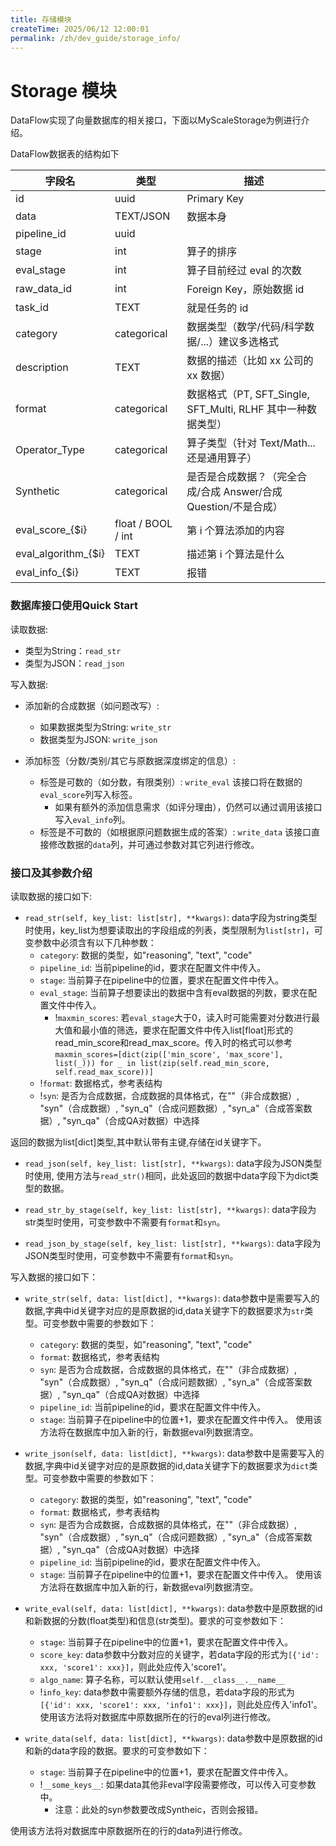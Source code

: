 ```yaml
---
title: 存储模块
createTime: 2025/06/12 12:00:01
permalink: /zh/dev_guide/storage_info/
---
```


# Storage 模块

DataFlow实现了向量数据库的相关接口，下面以MyScaleStorage为例进行介绍。

DataFlow数据表的结构如下
<!-- 
| 字段名              | 类型                | 描述                                                         |
|---------------------|---------------------|--------------------------------------------------------------|
| id                  | uuid                 | Primary Key                                                  |
| data                | TEXT/JSON                    | 数据本身                                                    |
| pipeline_id         | uuid   |                                                              |
| stage               | int                 | 算子的排序                                                  |
| eval_stage          | int                 | 算子目前经过 eval 的次数                                    |
| raw_data_id         | int                 | Foreign Key，原始数据 id                                    |
| task_id             | TEXT                | 就是任务的 id                                               |
| category            | categorical         | 数据类型（数学/代码/科学数据/...）建议多选格式              |
| description         | TEXT                | 数据的描述（比如 xx 公司的 xx 数据）                        |
| format              | categorical         | 数据格式（PT, SFT_Single, SFT_Multi, RLHF 其中一种数据类型）|
| Operator_Type       | categorical         | 算子类型（针对 Text/Math... 还是通用算子）                 |
| Synthetic           | categorical         | 是否是合成数据？（完全合成/合成 Answer/合成 Question/不是合成）|
| eval_score_{$i}     | float / BOOL / int  | 第 i 个算法添加的内容                                       |
| eval_algorithm_{$i} | TEXT                | 描述第 i 个算法是什么                                       |
| eval_info_{$i}      | TEXT                | 报错                                                         | -->

| 字段名              | 类型                | 描述                                                         |
|---------------------|---------------------|--------------------------------------------------------------|
| id                  | uuid                | Primary Key                                                  |
| data                | TEXT/JSON           | 数据本身                                                    |
| pipeline_id         | uuid                |                                                              |
| stage               | int                 | 算子的排序                                                  |
| eval_stage          | int                 | 算子目前经过 eval 的次数                                    |
| raw_data_id         | int                 | Foreign Key，原始数据 id                                    |
| task_id             | TEXT                | 就是任务的 id                                               |
| category            | categorical         | 数据类型（数学/代码/科学数据/...）建议多选格式              |
| description         | TEXT                | 数据的描述（比如 xx 公司的 xx 数据）                        |
| format              | categorical         | 数据格式（PT, SFT_Single, SFT_Multi, RLHF 其中一种数据类型）|
| Operator_Type       | categorical         | 算子类型（针对 Text/Math... 还是通用算子）                 |
| Synthetic           | categorical         | 是否是合成数据？（完全合成/合成 Answer/合成 Question/不是合成）|
| eval_score_{\$i}     | float / BOOL / int  | 第 i 个算法添加的内容                                       |
| eval_algorithm_{\$i} | TEXT                | 描述第 i 个算法是什么                                       |
| eval_info_{\$i}      | TEXT                | 报错                                                         |



### 数据库接口使用Quick Start

读取数据:
- 类型为String：``read_str``
- 类型为JSON：``read_json``

写入数据:
- 添加新的合成数据（如问题改写）:
    * 如果数据类型为String: ``write_str``
    * 数据类型为JSON: ``write_json``

- 添加标签（分数/类别/其它与原数据深度绑定的信息）:
    * 标签是可数的（如分数，有限类别）: ``write_eval`` 该接口将在数据的``eval_score``列写入标签。
        + 如果有额外的添加信息需求（如评分理由），仍然可以通过调用该接口写入``eval_info``列。
    * 标签是不可数的（如根据原问题数据生成的答案）: ``write_data`` 该接口直接修改数据的``data``列，并可通过参数对其它列进行修改。

### 接口及其参数介绍

读取数据的接口如下:
- ``read_str(self, key_list: list[str], **kwargs)``: data字段为string类型时使用，key_list为想要读取出的字段组成的列表，类型限制为``list[str]``，可变参数中必须含有以下几种参数：
    * ``category``: 数据的类型，如"reasoning", "text", "code"
    * ``pipeline_id``: 当前pipeline的id，要求在配置文件中传入。
    * ``stage``: 当前算子在pipeline中的位置，要求在配置文件中传入。
    * ``eval_stage``: 当前算子想要读出的数据中含有eval数据的列数，要求在配置文件中传入。
        + !``maxmin_scores``: 若``eval_stage``大于0，读入时可能需要对分数进行最大值和最小值的筛选，要求在配置文件中传入list[float]形式的read_min_score和read_max_score。传入时的格式可以参考``maxmin_scores=[dict(zip(['min_score', 'max_score'], list(_))) for _ in list(zip(self.read_min_score, self.read_max_score))]``
    * !``format``: 数据格式，参考表结构
    * !``syn``: 是否为合成数据，合成数据的具体格式，在""（非合成数据）, "syn"（合成数据）, "syn_q"（合成问题数据）, "syn_a"（合成答案数据）, "syn_qa"（合成QA对数据）中选择 


返回的数据为list[dict]类型,其中默认带有主键,存储在id关键字下。

- ``read_json(self, key_list: list[str], **kwargs)``: data字段为JSON类型时使用, 使用方法与``read_str()``相同，此处返回的数据中data字段下为dict类型的数据。

- ``read_str_by_stage(self, key_list: list[str], **kwargs)``: data字段为str类型时使用，可变参数中不需要有``format``和``syn``。

- ``read_json_by_stage(self, key_list: list[str], **kwargs)``: data字段为JSON类型时使用，可变参数中不需要有``format``和``syn``。

写入数据的接口如下：

- ``write_str(self, data: list[dict], **kwargs)``: data参数中是需要写入的数据,字典中id关键字对应的是原数据的id,data关键字下的数据要求为``str``类型。可变参数中需要的参数如下：
    * ``category``: 数据的类型，如"reasoning", "text", "code"
    * ``format``: 数据格式，参考表结构
    * ``syn``: 是否为合成数据，合成数据的具体格式，在""（非合成数据）, "syn"（合成数据）, "syn_q"（合成问题数据）, "syn_a"（合成答案数据）, "syn_qa"（合成QA对数据）中选择 
    * ``pipeline_id``: 当前pipeline的id，要求在配置文件中传入。
    * ``stage``: 当前算子在pipeline中的位置+1，要求在配置文件中传入。
使用该方法将在数据库中加入新的行，新数据eval列数据清空。

- ``write_json(self, data: list[dict], **kwargs)``: data参数中是需要写入的数据,字典中id关键字对应的是原数据的id,data关键字下的数据要求为``dict``类型。可变参数中需要的参数如下：
    * ``category``: 数据的类型，如"reasoning", "text", "code"
    * ``format``: 数据格式，参考表结构
    * ``syn``: 是否为合成数据，合成数据的具体格式，在""（非合成数据）, "syn"（合成数据）, "syn_q"（合成问题数据）, "syn_a"（合成答案数据）, "syn_qa"（合成QA对数据）中选择 
    * ``pipeline_id``: 当前pipeline的id，要求在配置文件中传入。
    * ``stage``: 当前算子在pipeline中的位置+1，要求在配置文件中传入。
使用该方法将在数据库中加入新的行，新数据eval列数据清空。

- ``write_eval(self, data: list[dict], **kwargs)``: data参数中是原数据的id和新数据的分数(float类型)和信息(str类型)。要求的可变参数如下：
    * ``stage``: 当前算子在pipeline中的位置+1，要求在配置文件中传入。    
    * ``score_key``: data参数中分数对应的关键字，若data字段的形式为``[{'id': xxx, 'score1': xxx}]``，则此处应传入'score1'。
    * ``algo_name``: 算子名称，可以默认使用``self.__class__.__name__``
    * !``info_key``: data参数中需要额外存储的信息，若data字段的形式为``[{'id': xxx, 'score1': xxx, 'info1': xxx}]``，则此处应传入'info1'。
使用该方法将对数据库中原数据所在的行的eval列进行修改。

- ``write_data(self, data: list[dict], **kwargs)``: data参数中是原数据的id和新的data字段的数据。要求的可变参数如下：
    * ``stage``: 当前算子在pipeline中的位置+1，要求在配置文件中传入。
    * !``__some_keys__``: 如果data其他非eval字段需要修改，可以传入可变参数中。
        + 注意：此处的syn参数要改成Syntheic，否则会报错。

使用该方法将对数据库中原数据所在的行的data列进行修改。

